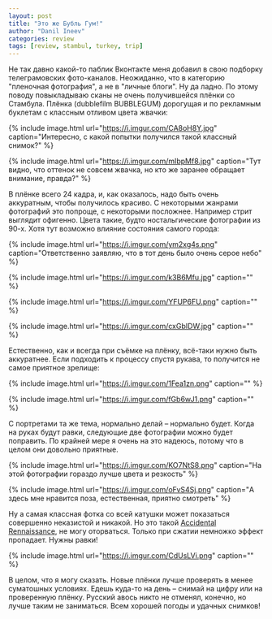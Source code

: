 ```yaml
---
layout: post
title: "Это же Бубль Гум!"
author: "Danil Ineev"
categories: review
tags: [review, stambul, turkey, trip]
---
```


Не так давно какой-то паблик Вконтакте меня добавил в свою подборку телеграмовских фото-каналов. Неожиданно, что в категорию "пленочная фотография", а не в "личные блоги". Ну да ладно. По этому поводу повыкладываю сканы не очень получившейся плёнки со Стамбула. Плёнка (dubblefilm BUBBLEGUM) дорогущая и по рекламным буклетам с классным отливом цвета жвачки:

{% include image.html url="https://i.imgur.com/CA8oH8Y.jpg" caption="Интересно, с какой попытки получился такой классный снимок?" %}

{% include image.html url="https://i.imgur.com/mIbpMf8.jpg" caption="Тут видно, что оттенок не совсем жвачка, но кто же заранее обращает внимание, правда?" %}

В плёнке всего 24 кадра, и, как оказалось, надо быть очень аккуратным, чтобы получилось красиво. С некоторыми жанрами фотографий это попроще, с некоторыми посложнее. Например стрит выглядит офигенно. Цвета такие, будто ностальгические фотографии из 90-х. Хотя тут возможно влияние состояния самого города:

{% include image.html url="https://i.imgur.com/ym2xg4s.png" caption="Ответственно заявляю, что в тот день было очень серое небо" %}

{% include image.html url="https://i.imgur.com/k3B6Mfu.jpg" caption="" %}

{% include image.html url="https://i.imgur.com/YFUP6FU.png" caption="" %}

{% include image.html url="https://i.imgur.com/cxGbIDW.jpg" caption="" %}


Естественно, как и всегда при съёмке на плёнку, всё-таки нужно быть аккуратнее. Если подходить к процессу спустя рукава, то получится не самое приятное зрелище:

{% include image.html url="https://i.imgur.com/1Fea1zn.png" caption="" %}

{% include image.html url="https://i.imgur.com/fGb6wJ1.png" caption="" %}

С портретами та же тема, нормально делай – нормально будет. Когда на руках будут равки, следующие две фотографии можно будет поправить. По крайней мере я очень на это надеюсь, потому что в целом они довольно приятные. 

{% include image.html url="https://i.imgur.com/KO7NtS8.png" caption="На этой фотографии гораздо лучше цвета и резкость" %}

{% include image.html url="https://i.imgur.com/oFvS4Sj.png" caption="А здесь мне нравится поза, естественная, приятно смотреть" %}

Ну а самая классная фотка со всей катушки может показаться совершенно неказистой и никакой. Но это такой [Accidental Rennaissance](https://www.reddit.com/r/AccidentalRenaissance/), не могу оторваться. Только при сжатии немножко эффект пропадает. Нужны равки!

{% include image.html url="https://i.imgur.com/CdUsLVi.png" caption="" %}

В целом, что я могу сказать. Новые плёнки лучше проверять в менее суматошных условиях. Едешь куда-то на день – снимай на цифру или на проверенную плёнку. Русский авось никто не отменял, конечно, но лучше таким не заниматься. Всем хорошей погоды и удачных снимков!